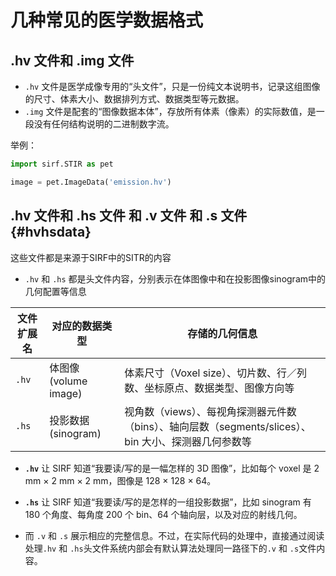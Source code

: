 # 几种常见的医学数据格式

## .hv 文件和 .img 文件

- `.hv` 文件是医学成像专用的“头文件”，只是一份纯文本说明书，记录这组图像的尺寸、体素大小、数据排列方式、数据类型等元数据。
- `.img` 文件是配套的“图像数据本体”，存放所有体素（像素）的实际数值，是一段没有任何结构说明的二进制数字流。

举例：

```python
import sirf.STIR as pet

image = pet.ImageData('emission.hv')
```


## .hv 文件和 .hs 文件 和 .v 文件 和 .s 文件 {#hvhsdata}

这些文件都是来源于SIRF中的SITR的内容

- `.hv` 和 `.hs` 都是头文件内容，分别表示在体图像中和在投影图像sinogram中的几何配置等信息

文件扩展名 | 对应的数据类型           | 存储的几何信息
---       | ---                    | ---
`.hv`     | 体图像 (volume image)  | 体素尺寸（Voxel size）、切片数、行／列数、坐标原点、数据类型、图像方向等
`.hs`     | 投影数据 (sinogram)    | 视角数（views）、每视角探测器元件数（bins）、轴向层数（segments/slices）、bin 大小、探测器几何参数等

- **`.hv`** 让 SIRF 知道“我要读/写的是一幅怎样的 3D 图像”，比如每个 voxel 是 2 mm × 2 mm × 2 mm，图像是 128 × 128 × 64。
- **`.hs`** 让 SIRF 知道“我要读/写的是怎样的一组投影数据”，比如 sinogram 有 180 个角度、每角度 200 个 bin、64 个轴向层，以及对应的射线几何。


- 而 `.v` 和 `.s` 展示相应的完整信息。不过，在实际代码的处理中，直接通过阅读处理`.hv` 和 `.hs`头文件系统内部会有默认算法处理同一路径下的`.v` 和 `.s`文件内容。